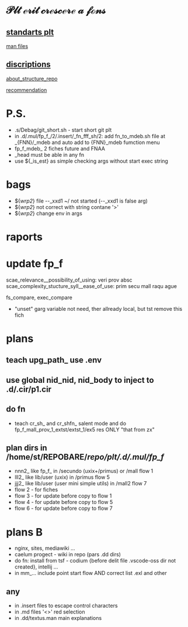 # $\mathscr{Plt\ erit\ crescere\ a\ fons}$

## [standarts plt](.d/.man/standarts)

[man files](.d/.man/standarts/fn_man_files/tml.man)

## [discriptions](.d/.lego)
    
[about_structure_repo](.d/.lego/about_structure_this_repo.man)

[recommendation](.d/.lego/2_recommendation.man)

# P.S.

- .s/Debag/git_short.sh - start short git plt
- in .d/.mul/fp_f_/2/.insert/_fn_fff_sh/2: add fn_to_mdeb.sh file at _{FNN}/_mdeb and auto add to {FNN}_mdeb fumction menu
- fp_f_mdeb_ 2 fiches future and FNAA      
- _head must be able in any fn
- use ${_is_est} as simple checking args without start exec string

# bags 

- ${_wrp2_} file --_xxd1 ~/ not started (--_xxd1 is false arg)
- ${_wrp2_} not correct with string contane '>'
- ${_wrp2_} change env in args

# raports



# update fp_f

scae_relevance__possibility_of_using: veri prov absc
scae_complexity_stucture_syll__ease_of_use: prim secu mall raqu ague

 fs_compare, exec_compare
 
- "unset" garg variable not need, ther allready local, but tst remove this fich

# plans

## teach upg_path_ use .env 

## use global nid_nid, nid_body to inject to .d/.cir/p1.cir

## do fn

- teach cr_sh_ and cr_shfn_ salent mode and do fp_f_mall_prov_1_extst/extst_1/ex5 res ONLY "that from zx"

## plan dirs in /home/st/REPOBARE/_repo/plt/.d/.mul/fp_f_
- nnn2_ like fp_f_ in /secundo (uxix+/primus) or /mall flow 1
- lll2_ like lib/user (uxix) in /primus flow 5
- jjj2_ like lib/user (user mini simple utils) in /mall2 flow 7
- flow 2 - for fiches
- flow 3 - for update before copy to flow 1
- flow 4 - for update before copy to flow 5
- flow 6 - for update before copy to flow 7

# plans B

- nginx, sites, mediawiki ...
- caelum progect - wiki in repo (pars .dd dirs)
- do fn: install from tsf - codium {before delit file .vscode-oss dir not created}, intellij ...
- in mm_... include point start flow AND correct list .exl and other

## any

- in .insert files to escape control characters
- in .md files '<>' red selection
- in .dd/textus.man main explanations
